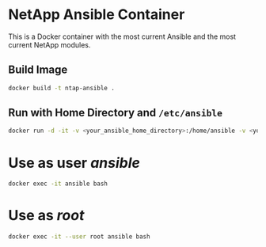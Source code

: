 # NetApp Ansible Container

This is a Docker container with the most current Ansible and the most current NetApp modules.

## Build Image
```sh
docker build -t ntap-ansible .
```

## Run with Home Directory and `/etc/ansible`
```sh
docker run -d -it -v <your_ansible_home_directory>:/home/ansible -v <your_ansible_etc_directory>:/etc/ansible --name=ansible ntap-ansible
```

# Use as user *ansible*
```sh
docker exec -it ansible bash
```

# Use as *root*
```sh
docker exec -it --user root ansible bash
```